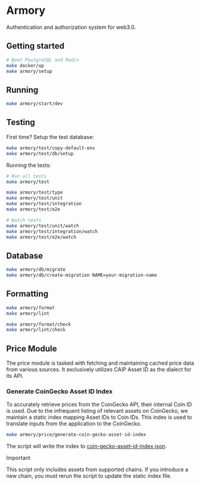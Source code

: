 # Armory

Authentication and authorization system for web3.0.

## Getting started

```bash
# Boot PostgreSQL and Redis
make docker/up
make armory/setup
```

## Running

```bash
make armory/start/dev
```

## Testing

First time? Setup the test database:

```bash
make armory/test/copy-default-env
make armory/test/db/setup
```

Running the tests:

```bash
# Run all tests
make armory/test

make armory/test/type
make armory/test/unit
make armory/test/integration
make armory/test/e2e

# Watch tests
make armory/test/unit/watch
make armory/test/integration/watch
make armory/test/e2e/watch
```

## Database

```bash
make armory/db/migrate
make armory/db/create-migration NAME=your-migration-name
```

## Formatting

```bash
make armory/format
make armory/lint

make armory/format/check
make armory/lint/check
```

## Price Module

The price module is tasked with fetching and maintaining cached price data from
various sources. It exclusively utilizes CAIP Asset ID as the dialect for its
API.

### Generate CoinGecko Asset ID Index

To accurately retrieve prices from the CoinGecko API, their internal Coin ID is
used. Due to the infrequent listing of relevant assets on CoinGecko, we maintain
a static index mapping Asset IDs to Coin IDs. This index is used to translate
inputs from the application to the CoinGecko.

```bash
make armory/price/generate-coin-gecko-asset-id-index
```

The script will write the index to [coin-gecko-asset-id-index.json](./src/price/resource/coin-gecko-asset-id-index.json).

> [!IMPORTANT]
> This script only includes assets from supported chains. If you introduce a new
> chain, you must rerun the script to update the static index file.

